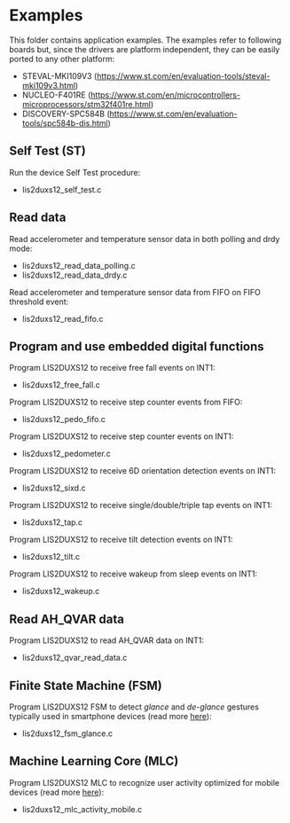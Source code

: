 # Examples

This folder contains application examples. The examples refer to following boards but, since the drivers are platform independent, they can be easily ported to any other platform: 

- STEVAL-MKI109V3 (https://www.st.com/en/evaluation-tools/steval-mki109v3.html)
- NUCLEO-F401RE (https://www.st.com/en/microcontrollers-microprocessors/stm32f401re.html)
- DISCOVERY-SPC584B (https://www.st.com/en/evaluation-tools/spc584b-dis.html)

## Self Test (ST)

Run the device Self Test procedure:

  - lis2duxs12_self_test.c

## Read data

Read accelerometer and temperature sensor data in both polling and drdy mode:

  - lis2duxs12_read_data_polling.c
  - lis2duxs12_read_data_drdy.c

Read accelerometer and temperature sensor data from FIFO on FIFO threshold event:

  - lis2duxs12_read_fifo.c

## Program and use embedded digital functions

Program LIS2DUXS12 to receive free fall events on INT1:

  - lis2duxs12_free_fall.c

Program LIS2DUXS12 to receive step counter events from FIFO:

  - lis2duxs12_pedo_fifo.c

Program LIS2DUXS12 to receive step counter events on INT1:

  - lis2duxs12_pedometer.c

Program LIS2DUXS12 to receive 6D orientation detection events on INT1:

  - lis2duxs12_sixd.c

Program LIS2DUXS12 to receive single/double/triple tap events on INT1:

  - lis2duxs12_tap.c

Program LIS2DUXS12 to receive tilt detection events on INT1:

  - lis2duxs12_tilt.c

Program LIS2DUXS12 to receive wakeup from sleep events on INT1:

  - lis2duxs12_wakeup.c

## Read AH_QVAR data

Program LIS2DUXS12 to read AH_QVAR data on INT1:

  - lis2duxs12_qvar_read_data.c

## Finite State Machine (FSM)

Program LIS2DUXS12 FSM to detect *glance* and *de-glance* gestures typically used in smartphone devices (read more [here](https://github.com/STMicroelectronics/st-mems-finite-state-machine/blob/main/examples/glance_detection/lis2duxs12/README.md)):

  - lis2duxs12_fsm_glance.c

## Machine Learning Core (MLC)

Program LIS2DUXS12 MLC to recognize user activity optimized for mobile devices (read more [here](https://github.com/STMicroelectronics/st-mems-machine-learning-core/blob/main/examples/activity_recognition_for_mobile/lis2duxs12/README.md)):

  - lis2duxs12_mlc_activity_mobile.c

